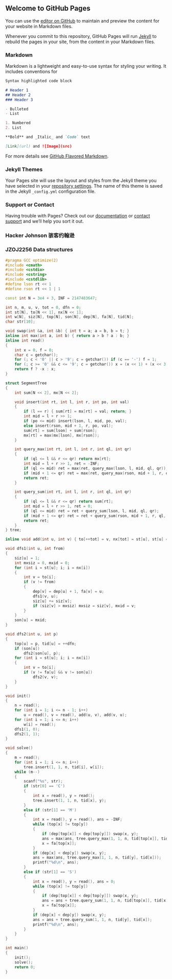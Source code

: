 ## Welcome to GitHub Pages

You can use the [editor on GitHub](https://github.com/ZJLOIJR/OICODES/edit/master/README.md) to maintain and preview the content for your website in Markdown files.

Whenever you commit to this repository, GitHub Pages will run [Jekyll](https://jekyllrb.com/) to rebuild the pages in your site, from the content in your Markdown files.

### Markdown

Markdown is a lightweight and easy-to-use syntax for styling your writing. It includes conventions for

```markdown
Syntax highlighted code block

# Header 1
## Header 2
### Header 3

- Bulleted
- List

1. Numbered
2. List

**Bold** and _Italic_ and `Code` text

[Link](url) and ![Image](src)
```

For more details see [GitHub Flavored Markdown](https://guides.github.com/features/mastering-markdown/).

### Jekyll Themes

Your Pages site will use the layout and styles from the Jekyll theme you have selected in your [repository settings](https://github.com/ZJLOIJR/OICODES/settings). The name of this theme is saved in the Jekyll `_config.yml` configuration file.

### Support or Contact

Having trouble with Pages? Check out our [documentation](https://help.github.com/categories/github-pages-basics/) or [contact support](https://github.com/contact) and we’ll help you sort it out.

### Hacker Johnson 骇客约翰逊

### JZOJ2256 Data structures
```cpp
#pragma GCC optimize(2)
#include <cmath>
#include <cstdio>
#include <cstring>
#include <cstdlib>
#define lson rt << 1
#define rson rt << 1 | 1

const int N = 3e4 + 3, INF = 2147483647;

int n, m, u, v, tot = 0, dfn = 0;
int st[N], to[N << 1], nx[N << 1];
int w[N], siz[N], top[N], son[N], dep[N], fa[N], tid[N];
char str[10];

void swap(int &a, int &b) { int t = a; a = b, b = t; }
inline int max(int a, int b) { return a > b ? a : b; }
inline int read()
{
    int x = 0, f = 0;
    char c = getchar();
    for (; c < '0' || c > '9'; c = getchar()) if (c == '-') f = 1;
    for (; c >= '0' && c <= '9'; c = getchar()) x = (x << 1) + (x << 3) + (c ^ '0');
    return f ? -x : x;
}

struct SegmentTree
{
    int sum[N << 2], mx[N << 2];

    void insert(int rt, int l, int r, int po, int val)
    {
        if (l == r) { sum[rt] = mx[rt] = val; return; }
        int mid = l + r >> 1;
        if (po <= mid) insert(lson, l, mid, po, val);
        else insert(rson, mid + 1, r, po, val);
		sum[rt] = sum[lson] + sum[rson];
		mx[rt] = max(mx[lson], mx[rson]);
    }

    int query_max(int rt, int l, int r, int ql, int qr)
    {
        if (ql <= l && r <= qr) return mx[rt];
        int mid = l + r >> 1, ret = -INF;
        if (ql <= mid) ret = max(ret, query_max(lson, l, mid, ql, qr));
        if (mid + 1 <= qr) ret = max(ret, query_max(rson, mid + 1, r, ql, qr));
        return ret;
    }

	int query_sum(int rt, int l, int r, int ql, int qr)
    {
        if (ql <= l && r <= qr) return sum[rt];
        int mid = l + r >> 1, ret = 0;
        if (ql <= mid) ret = ret + query_sum(lson, l, mid, ql, qr);
        if (mid + 1 <= qr) ret = ret + query_sum(rson, mid + 1, r, ql, qr);
        return ret;
    }
} tree;

inline void add(int u, int v) { to[++tot] = v, nx[tot] = st[u], st[u] = tot; }

void dfs1(int u, int from)
{
    siz[u] = 1;
    int mxsiz = 0, mxid = 0;
    for (int i = st[u]; i; i = nx[i])
    {
        int v = to[i];
        if (v != from)
        {
            dep[v] = dep[u] + 1, fa[v] = u;
            dfs1(v, u);
            siz[u] += siz[v];
            if (siz[v] > mxsiz) mxsiz = siz[v], mxid = v;
        }
    }
    son[u] = mxid;
}

void dfs2(int u, int p)
{
    top[u] = p, tid[u] = ++dfn;
    if (son[u])
        dfs2(son[u], p);
    for (int i = st[u]; i; i = nx[i])
    {
        int v = to[i];
        if (v != fa[u] && v != son[u])
            dfs2(v, v);
    }
}

void init()
{
    n = read();
    for (int i = 1; i <= n - 1; i++)
        u = read(), v = read(), add(u, v), add(v, u);
    for (int i = 1; i <= n; i++)
        w[i] = read();
    dfs1(1, 0);
    dfs2(1, 1);
}

void solve()
{
	m = read();
    for (int i = 1; i <= n; i++)
        tree.insert(1, 1, n, tid[i], w[i]);
    while (m--)
    {
		scanf("%s", str);
		if (str[0] == 'C')
		{
			int x = read(), y = read();
			tree.insert(1, 1, n, tid[x], y);
		}
		else if (str[1] == 'M')
		{
			int x = read(), y = read(), ans = -INF;
			while (top[x] != top[y])
            {
                if (dep[top[x]] < dep[top[y]]) swap(x, y);
                ans = max(ans, tree.query_max(1, 1, n, tid[top[x]], tid[x]));
                x = fa[top[x]];
            }
			if (dep[x] < dep[y]) swap(x, y);
			ans = max(ans, tree.query_max(1, 1, n, tid[y], tid[x]));
			printf("%d\n", ans);
		}
		else if (str[1] == 'S')
		{
			int x = read(), y = read(), ans = 0;
			while (top[x] != top[y])
            {
                if (dep[top[x]] < dep[top[y]]) swap(x, y);
                ans = ans + tree.query_sum(1, 1, n, tid[top[x]], tid[x]);
                x = fa[top[x]];
            }
			if (dep[x] < dep[y]) swap(x, y);
			ans = ans + tree.query_sum(1, 1, n, tid[y], tid[x]);
			printf("%d\n", ans);
		}
    }
}

int main()
{
    init();
    solve();
    return 0;
}
```
